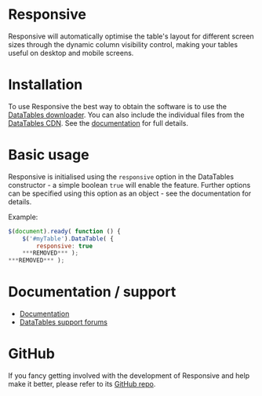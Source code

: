 # Responsive

Responsive will automatically optimise the table's layout for different screen sizes through the dynamic column visibility control, making your tables useful on desktop and mobile screens.


# Installation

To use Responsive the best way to obtain the software is to use the [DataTables downloader](//datatables.net/download). You can also include the individual files from the [DataTables CDN](//cdn.datatables.net). See the [documentation](http://datatables.net/extensions/responsive/) for full details.


# Basic usage

Responsive is initialised using the `responsive` option in the DataTables constructor - a simple boolean `true` will enable the feature. Further options can be specified using this option as an object - see the documentation for details.

Example:

```js
$(document).ready( function () {
    $('#myTable').DataTable( {
    	responsive: true
    ***REMOVED*** );
***REMOVED*** );
```


# Documentation / support

* [Documentation](https://datatables.net/extensions/responsive/)
* [DataTables support forums](http://datatables.net/forums)


# GitHub

If you fancy getting involved with the development of Responsive and help make it better, please refer to its [GitHub repo](https://github.com/DataTables/Responsive).

